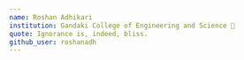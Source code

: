 ```yaml
---
name: Roshan Adhikari
institution: Gandaki College of Engineering and Science 🚩
quote: Ignorance is, indeed, bliss.
github_user: roshanadh
---
```

